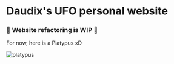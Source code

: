 # Daudix's UFO personal website

### 🚧 Website refactoring is WIP 🚧

For now, here is a Platypus xD

![platypus](https://upload.wikimedia.org/wikipedia/commons/thumb/b/bf/Platypus_by_Lewin.jpg/903px-Platypus_by_Lewin.jpg)

